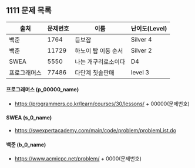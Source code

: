 ## 1111 문제 목록




| 출처         | 문제번호 | 이름                | 난이도(Level) |
| ------------ | -------- | ------------------- | ------------- |
| 백준         | 1764     | 듣보잡              | Silver 4      |
| 백준         | 11729    | 하노이 탑 이동 순서 | Silver 2      |
| SWEA         | 5550     | 나는 개구리로소이다 | D4            |
| 프로그래머스 | 77486    | 다단계 칫솔판매     | level 3       |



#### 프로그래머스 (p_00000_name)

- https://programmers.co.kr/learn/courses/30/lessons/ + 00000(문제번호)

#### SWEA (s_0_name)

- https://swexpertacademy.com/main/code/problem/problemList.do

#### 백준 (b_0_name)

- https://www.acmicpc.net/problem/ + 0000(문제번호)

